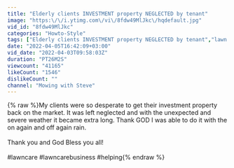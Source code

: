 ```yaml
---
title: "Elderly clients INVESTMENT property NEGLECTED by tenant"
image: "https:\/\/i.ytimg.com\/vi\/8fdw49MlJkc\/hqdefault.jpg"
vid_id: "8fdw49MlJkc"
categories: "Howto-Style"
tags: ["Elderly clients INVESTMENT property NEGLECTED by tenant","lawn care","lawn care business"]
date: "2022-04-05T16:42:09+03:00"
vid_date: "2022-04-03T09:58:03Z"
duration: "PT26M2S"
viewcount: "41165"
likeCount: "1546"
dislikeCount: ""
channel: "Mowing with Steve"
---
```

{% raw %}My clients were so desperate to get their investment property back on the market. It was left neglected and with the unexpected and severe weather it became extra long. Thank GOD I was able to do it with the on again and off again rain.<br /><br />Thank you and God Bless you all!  <br /><br />#lawncare #lawncarebusiness #helping{% endraw %}
